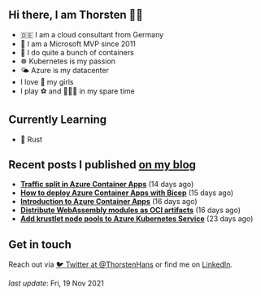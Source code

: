 ## Hi there, I am Thorsten 👋🏼

- 🇩🇪 I am a cloud consultant from Germany
- 🔷 I am a Microsoft MVP since 2011
- 🐳 I do quite a bunch of containers
- ☸️ Kubernetes is my passion
- 🌤 Azure is my datacenter
- I love 💞 my girls
- I play ⚽️ and 🏃🏻‍♂️ in my spare time

## Currently Learning

- 🦀 Rust

## Recent posts I published [on my blog](https://thorsten-hans.com)

- **[Traffic split in Azure Container Apps](https://thorsten-hans.com/traffic-split-in-azure-container-apps/)** (14 days ago)
- **[How to deploy Azure Container Apps with Bicep](https://thorsten-hans.com/how-to-deploy-azure-container-apps-with-bicep/)** (15 days ago)
- **[Introduction to Azure Container Apps](https://thorsten-hans.com/introduction-to-azure-container-apps/)** (16 days ago)
- **[Distribute WebAssembly modules as OCI artifacts](https://thorsten-hans.com/distribute-webassembly-modules-as-oci-artifacts/)** (16 days ago)
- **[Add krustlet node pools to Azure Kubernetes Service](https://thorsten-hans.com/add-krustlet-node-pools-to-azure-kubernetes-service/)** (23 days ago)

## Get in touch

Reach out via [🐦 Twitter at @ThorstenHans](https://twitter.com/ThorstenHans) or find me on [LinkedIn](https://linkedin.com/in/ThorstenHans).

_last update_: Fri, 19 Nov 2021
